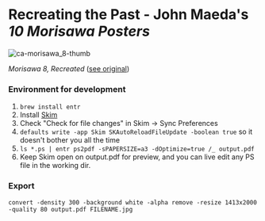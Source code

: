 # Recreating the Past - John Maeda's _10 Morisawa Posters_

![ca-morisawa_8-thumb](https://cloud.githubusercontent.com/assets/73099/10464187/7885d8d8-71b6-11e5-9a8b-3f03647733a2.jpg)

_Morisawa 8, Recreated_ ([see original](https://500px.com/photo/4813904/morisawa-8-by-john-maeda))

### Environment for development

1. `brew install entr`
2. Install [Skim](http://skim-app.sourceforge.net/)
3. Check "Check for file changes" in Skim -> Sync Preferences
4. `defaults write -app Skim SKAutoReloadFileUpdate -boolean true` so it doesn't bother you all the time
5. `ls *.ps | entr ps2pdf -sPAPERSIZE=a3 -dOptimize=true /_ output.pdf`
6. Keep Skim open on output.pdf for preview, and you can live edit any PS file in the working dir.

### Export

`convert -density 300 -background white -alpha remove -resize 1413x2000 -quality 80 output.pdf FILENAME.jpg`

